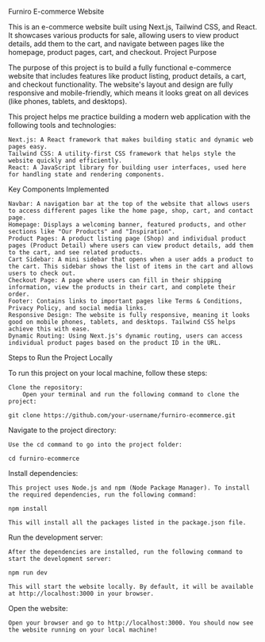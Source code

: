 <!-- This is a [Next.js](https://nextjs.org) project bootstrapped with [`create-next-app`](https://nextjs.org/docs/app/api-reference/cli/create-next-app).

## Getting Started

First, run the development server:

```bash
npm run dev
# or
yarn dev
# or
pnpm dev
# or
bun dev
```

Open [http://localhost:3000](http://localhost:3000) with your browser to see the result.

You can start editing the page by modifying `app/page.tsx`. The page auto-updates as you edit the file.

This project uses [`next/font`](https://nextjs.org/docs/app/building-your-application/optimizing/fonts) to automatically optimize and load [Geist](https://vercel.com/font), a new font family for Vercel.

## Learn More

To learn more about Next.js, take a look at the following resources:

- [Next.js Documentation](https://nextjs.org/docs) - learn about Next.js features and API.
- [Learn Next.js](https://nextjs.org/learn) - an interactive Next.js tutorial.

You can check out [the Next.js GitHub repository](https://github.com/vercel/next.js) - your feedback and contributions are welcome!

## Deploy on Vercel

The easiest way to deploy your Next.js app is to use the [Vercel Platform](https://vercel.com/new?utm_medium=default-template&filter=next.js&utm_source=create-next-app&utm_campaign=create-next-app-readme) from the creators of Next.js.

Check out our [Next.js deployment documentation](https://nextjs.org/docs/app/building-your-application/deploying) for more details. -->

Furniro E-commerce Website

This is an e-commerce website built using Next.js, Tailwind CSS, and React. It showcases various products for sale, allowing users to view product details, add them to the cart, and navigate between pages like the homepage, product pages, cart, and checkout.
Project Purpose

The purpose of this project is to build a fully functional e-commerce website that includes features like product listing, product details, a cart, and checkout functionality. The website's layout and design are fully responsive and mobile-friendly, which means it looks great on all devices (like phones, tablets, and desktops).

This project helps me practice building a modern web application with the following tools and technologies:

    Next.js: A React framework that makes building static and dynamic web pages easy.
    Tailwind CSS: A utility-first CSS framework that helps style the website quickly and efficiently.
    React: A JavaScript library for building user interfaces, used here for handling state and rendering components.

Key Components Implemented

    Navbar: A navigation bar at the top of the website that allows users to access different pages like the home page, shop, cart, and contact page.
    Homepage: Displays a welcoming banner, featured products, and other sections like "Our Products" and "Inspiration".
    Product Pages: A product listing page (Shop) and individual product pages (Product Detail) where users can view product details, add them to the cart, and see related products.
    Cart Sidebar: A mini sidebar that opens when a user adds a product to the cart. This sidebar shows the list of items in the cart and allows users to check out.
    Checkout Page: A page where users can fill in their shipping information, view the products in their cart, and complete their order.
    Footer: Contains links to important pages like Terms & Conditions, Privacy Policy, and social media links.
    Responsive Design: The website is fully responsive, meaning it looks good on mobile phones, tablets, and desktops. Tailwind CSS helps achieve this with ease.
    Dynamic Routing: Using Next.js's dynamic routing, users can access individual product pages based on the product ID in the URL.

Steps to Run the Project Locally

To run this project on your local machine, follow these steps:

    Clone the repository:
        Open your terminal and run the following command to clone the project:

    git clone https://github.com/your-username/furniro-ecommerce.git

Navigate to the project directory:

    Use the cd command to go into the project folder:

    cd furniro-ecommerce

Install dependencies:

    This project uses Node.js and npm (Node Package Manager). To install the required dependencies, run the following command:

    npm install

    This will install all the packages listed in the package.json file.

Run the development server:

    After the dependencies are installed, run the following command to start the development server:

    npm run dev

    This will start the website locally. By default, it will be available at http://localhost:3000 in your browser.

Open the website:

    Open your browser and go to http://localhost:3000. You should now see the website running on your local machine!